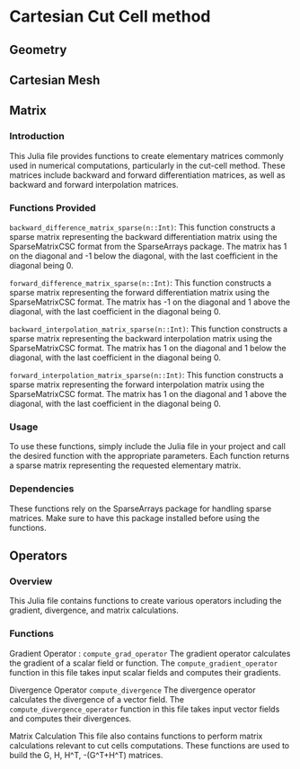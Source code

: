 # Cartesian Cut Cell method

## Geometry

## Cartesian Mesh

## Matrix
### Introduction
This Julia file provides functions to create elementary matrices commonly used in numerical computations, particularly in the cut-cell method. These matrices include backward and forward differentiation matrices, as well as backward and forward interpolation matrices.

### Functions Provided
`backward_difference_matrix_sparse(n::Int)`: This function constructs a sparse matrix representing the backward differentiation matrix using the SparseMatrixCSC format from the SparseArrays package. The matrix has 1 on the diagonal and -1 below the diagonal, with the last coefficient in the diagonal being 0.

`forward_difference_matrix_sparse(n::Int)`: This function constructs a sparse matrix representing the forward differentiation matrix using the SparseMatrixCSC format. The matrix has -1 on the diagonal and 1 above the diagonal, with the last coefficient in the diagonal being 0.

`backward_interpolation_matrix_sparse(n::Int)`: This function constructs a sparse matrix representing the backward interpolation matrix using the SparseMatrixCSC format. The matrix has 1 on the diagonal and 1 below the diagonal, with the last coefficient in the diagonal being 0.

`forward_interpolation_matrix_sparse(n::Int)`: This function constructs a sparse matrix representing the forward interpolation matrix using the SparseMatrixCSC format. The matrix has 1 on the diagonal and 1 above the diagonal, with the last coefficient in the diagonal being 0.

### Usage
To use these functions, simply include the Julia file in your project and call the desired function with the appropriate parameters. Each function returns a sparse matrix representing the requested elementary matrix.

### Dependencies
These functions rely on the SparseArrays package for handling sparse matrices. Make sure to have this package installed before using the functions.

## Operators

### Overview
This Julia file contains functions to create various operators including the gradient, divergence, and matrix calculations.

### Functions
Gradient Operator : `compute_grad_operator`
The gradient operator calculates the gradient of a scalar field or function. The `compute_gradient_operator` function in this file takes input scalar fields and computes their gradients.

Divergence Operator `compute_divergence`
The divergence operator calculates the divergence of a vector field. The `compute_divergence_operator` function in this file takes input vector fields and computes their divergences.

Matrix Calculation
This file also contains functions to perform matrix calculations relevant to cut cells computations. These functions are used to build the G, H, H^T, -(G^T+H^T) matrices.


